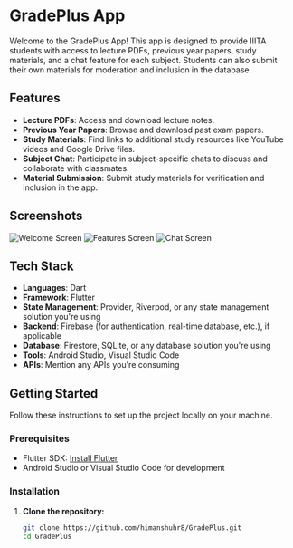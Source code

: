 # GradePlus App

Welcome to the GradePlus App! This app is designed to provide IIITA students with access to lecture PDFs, previous year papers, study materials, and a chat feature for each subject. Students can also submit their own materials for moderation and inclusion in the database.

## Features

- **Lecture PDFs**: Access and download lecture notes.
- **Previous Year Papers**: Browse and download past exam papers.
- **Study Materials**: Find links to additional study resources like YouTube videos and Google Drive files.
- **Subject Chat**: Participate in subject-specific chats to discuss and collaborate with classmates.
- **Material Submission**: Submit study materials for verification and inclusion in the app.

## Screenshots

![Welcome Screen](screenshots/welcome.png)
![Features Screen](screenshots/features.png)
![Chat Screen](screenshots/chat.png)

## Tech Stack

- **Languages**: Dart
- **Framework**: Flutter
- **State Management**: Provider, Riverpod, or any state management solution you're using
- **Backend**: Firebase (for authentication, real-time database, etc.), if applicable
- **Database**: Firestore, SQLite, or any database solution you're using
- **Tools**: Android Studio, Visual Studio Code
- **APIs**: Mention any APIs you're consuming

## Getting Started

Follow these instructions to set up the project locally on your machine.

### Prerequisites

- Flutter SDK: [Install Flutter](https://flutter.dev/docs/get-started/install)
- Android Studio or Visual Studio Code for development

### Installation

1. **Clone the repository:**

   ```bash
   git clone https://github.com/himanshuhr8/GradePlus.git
   cd GradePlus
